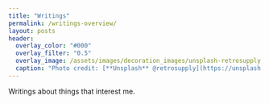 ```yaml
---
title: "Writings"
permalink: /writings-overview/
layout: posts
header:
  overlay_color: "#000"
  overlay_filter: "0.5"
  overlay_image: /assets/images/decoration_images/unsplash-retrosupply.jpg
  caption: "Photo credit: [**Unsplash** @retrosupply](https://unsplash.com/@retrosupply)"
---
```




Writings about things that interest me.
